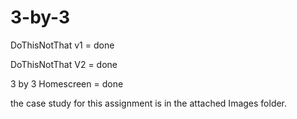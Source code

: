 # 3-by-3

DoThisNotThat v1 = done

DoThisNotThat V2 = done

3 by 3 Homescreen = done

the case study for this assignment is in the attached Images folder.
